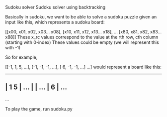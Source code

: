 Sudoku solver
Sudoku solver using backtracking

Basically in sudoku, we want to be able to solve a sudoku puzzle given an input like this, which represents a sudoku board:

[[x00, x01, x02, x03... x08],
 [x10, x11, x12, x13... x18],
 ...
 [x80, x81, x82, x83... x88]]
These x_rc values correspond to the value at the rth row, cth column (starting with 0-index) These values could be empty (we will represent this with -1)

So for example,

[[-1,  1,  5, ...],
 [-1, -1, -1, ...],
 [ 6, -1, -1, ...]
 ...]
would represent a board like this:

 -----------
|     1   5 | ...
|           | ...
| 6         | ...
 -----------
 ...

 To play the game, run sudoku.py
